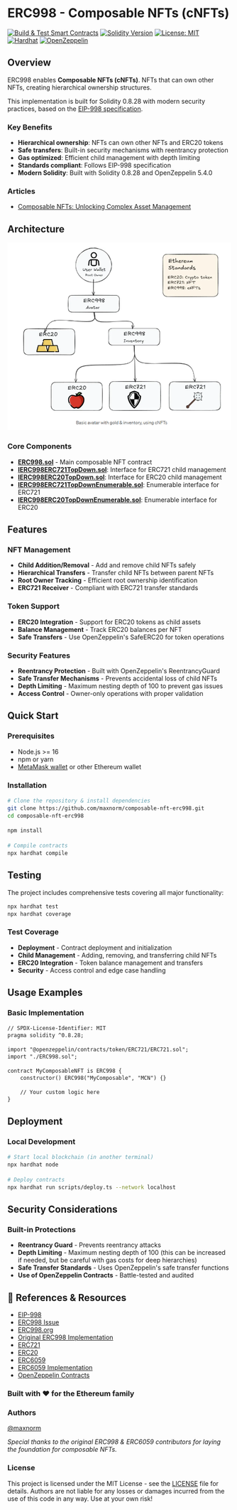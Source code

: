 # ERC998 - Composable NFTs (cNFTs)

[![Build & Test Smart Contracts](https://github.com/maxnorm/composable-nft-erc998/actions/workflows/build_test_smart_contract.yml/badge.svg)](https://github.com/maxnorm/composable-nft-erc998/actions/workflows/build_test_smart_contract.yml)
[![Solidity Version](https://img.shields.io/badge/solidity-0.8.28-blue.svg)](https://soliditylang.org/)
[![License: MIT](https://img.shields.io/badge/License-MIT-yellow.svg)](https://opensource.org/licenses/MIT)
[![Hardhat](https://img.shields.io/badge/Hardhat-2.26.1-orange.svg)](https://hardhat.org/)
[![OpenZeppelin](https://img.shields.io/badge/OpenZeppelin-5.4.0-green.svg)](https://openzeppelin.com/)


## Overview

ERC998 enables **Composable NFTs (cNFTs)**. NFTs that can own other NFTs, creating hierarchical ownership structures. 

This implementation is built for Solidity 0.8.28 with modern security practices, based on the [EIP-998 specification](https://eips.ethereum.org/EIPS/eip-998).

### Key Benefits
- **Hierarchical ownership**: NFTs can own other NFTs and ERC20 tokens
- **Safe transfers**: Built-in security mechanisms with reentrancy protection
- **Gas optimized**: Efficient child management with depth limiting
- **Standards compliant**: Follows EIP-998 specification
- **Modern Solidity**: Built with Solidity 0.8.28 and OpenZeppelin 5.4.0

### Articles
- [Composable NFTs: Unlocking Complex Asset Management](https://medium.com/@m.n.0/composable-nfts-unlocking-complex-asset-management-e258189085d8)

##  Architecture

![Architecture](./docs/assets/erc998-diagram.png)

### Core Components
- **[ERC998.sol](./contracts/ERC998.sol)** - Main composable NFT contract
- **[IERC998ERC721TopDown.sol](./contracts/interface/IERC998ERC721TopDown.sol)**: Interface for ERC721 child management
- **[IERC998ERC20TopDown.sol](./contracts/interface/IERC998ERC20TopDown.sol)**: Interface for ERC20 child management
- **[IERC998ERC721TopDownEnumerable.sol](./contracts/interface/IERC998ERC721TopDownEnumerable.sol)**: Enumerable interface for ERC721
- **[IERC998ERC20TopDownEnumerable.sol](./contracts/interface/IERC998ERC20TopDownEnumerable.sol)**: Enumerable interface for ERC20

## Features

### NFT Management
- **Child Addition/Removal** - Add and remove child NFTs safely
- **Hierarchical Transfers** - Transfer child NFTs between parent NFTs
- **Root Owner Tracking** - Efficient root ownership identification
- **ERC721 Receiver** - Compliant with ERC721 transfer standards

### Token Support
- **ERC20 Integration** - Support for ERC20 tokens as child assets
- **Balance Management** - Track ERC20 balances per NFT
- **Safe Transfers** - Use OpenZeppelin's SafeERC20 for token operations

### Security Features
- **Reentrancy Protection** - Built with OpenZeppelin's ReentrancyGuard
- **Safe Transfer Mechanisms** - Prevents accidental loss of child NFTs
- **Depth Limiting** - Maximum nesting depth of 100 to prevent gas issues
- **Access Control** - Owner-only operations with proper validation


##  Quick Start

### Prerequisites
- Node.js >= 16
- npm or yarn
- [MetaMask wallet](https://metamask.io/) or other Ethereum wallet

### Installation
```bash
# Clone the repository & install dependencies
git clone https://github.com/maxnorm/composable-nft-erc998.git
cd composable-nft-erc998

npm install

# Compile contracts
npx hardhat compile
```

## Testing

The project includes comprehensive tests covering all major functionality:

```bash
npx hardhat test
npx hardhat coverage
```
### Test Coverage
- **Deployment** - Contract deployment and initialization
- **Child Management** - Adding, removing, and transferring child NFTs
- **ERC20 Integration** - Token balance management and transfers
- **Security** - Access control and edge case handling

## Usage Examples

### Basic Implementation
```solidity
// SPDX-License-Identifier: MIT
pragma solidity ^0.8.28;

import "@openzeppelin/contracts/token/ERC721/ERC721.sol";
import "./ERC998.sol";

contract MyComposableNFT is ERC998 {
    constructor() ERC998("MyComposable", "MCN") {}
    
    // Your custom logic here
}
```



## Deployment

### Local Development
```bash
# Start local blockchain (in another terminal)
npx hardhat node

# Deploy contracts
npx hardhat run scripts/deploy.ts --network localhost
```

## Security Considerations

### Built-in Protections
- **Reentrancy Guard** - Prevents reentrancy attacks
- **Depth Limiting** - Maximum nesting depth of 100 (this can be increased if needed, but be careful with gas costs for deep hierarchies)
- **Safe Transfer Standards** - Uses OpenZeppelin's safe transfer functions
- **Use of OpenZeppelin Contracts** - Battle-tested and audited

## 📖 References & Resources
- [EIP-998](https://eips.ethereum.org/EIPS/eip-998)
- [ERC998 Issue](https://github.com/ethereum/EIPs/issues/998)
- [ERC998.org](https://erc998.org/)
- [Original ERC998 Implementation](https://github.com/mattlockyer/composables-998)
- [ERC721](https://eips.ethereum.org/EIPS/eip-721)
- [ERC20](https://eips.ethereum.org/EIPS/eip-20)
- [ERC6059](https://eips.ethereum.org/EIPS/eip-6059)
- [ERC6059 Implementation](https://github.com/ethereum/ERCs/blob/master/assets/erc-6059/contracts/NestableToken.sol)
- [OpenZeppelin Contracts](https://github.com/OpenZeppelin/openzeppelin-contracts)



### **Built with ❤️ for the Ethereum family**

### Authors
[@maxnorm](https://github.com/maxnorm)

*Special thanks to the original ERC998 & ERC6059 contributors for laying the foundation for composable NFTs.*

### License
This project is licensed under the MIT License - see the [LICENSE](LICENSE) file for details.
Authors are not liable for any losses or damages incurred from the use of this code in any way. Use at your own risk!